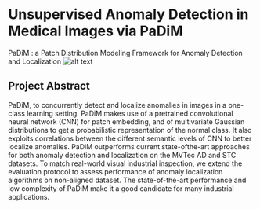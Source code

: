 # Unsupervised Anomaly Detection in Medical Images via PaDiM
PaDiM : a Patch Distribution Modeling Framework for Anomaly Detection and Localization
![alt text](https://github.com/ardamamur/Unsupervised-Anomaly-Detection-in-Medical-Images-via-PaDiM.git/imgs/padim.png?raw=true)
## Project Abstract
PaDiM, to concurrently detect and localize anomalies
in images in a one-class learning setting. PaDiM makes use
of a pretrained convolutional neural network (CNN) for patch
embedding, and of multivariate Gaussian distributions to get a
probabilistic representation of the normal class. It also exploits
correlations between the different semantic levels of CNN to
better localize anomalies. PaDiM outperforms current state-ofthe-art approaches for both anomaly detection and localization
on the MVTec AD and STC datasets. To match real-world visual
industrial inspection, we extend the evaluation protocol to assess
performance of anomaly localization algorithms on non-aligned
dataset. The state-of-the-art performance and low complexity of
PaDiM make it a good candidate for many industrial applications.



